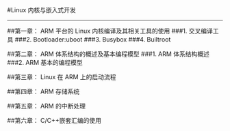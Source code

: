 #Linux 内核与嵌入式开发
***
##第一章： ARM 平台的 Linux 内核编译及其相关工具的使用
###1. 交叉编译工具
###2. Bootloader:uboot
###3. Busybox
###4. Builtroot

	


##第二章： ARM 体系结构的概述及基本编程模型
###1. ARM 体系结构概述
###2. ARM 基本的编程模型


##第三章： Linux 在 ARM 上的启动流程



##第四章： ARM 存储系统


##第五章： ARM 的中断处理


##第六章： C/C++嵌套汇编的使用 
